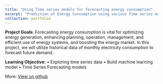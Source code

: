 ```yaml
---
title: "Using Time series models for forecasting energy consumption"
excerpt: "Prediction of Energy Consumption using various Time series models such as Winterholts & SARIMA" <br/><img src='/images/500x300.png'>"
collection: portfolio
---
```

**Project Goals**: Forecasting energy consumption is vital for optimizing energy generation, enhancing planning, operation, management, and efficient use of energy systems, and boosting the energy market. In this project, we will utilize historical data of monthly electricity consumption to forecast future demand.

**Learning Objective:**
•	Exploring time series data
•	Build machine learning model
•	Time Series Forecasting models

More: [View on github](https://github.com/Coolinglass/Applied-Machine-Learning-Projects/blob/master/Time_series_forecasting_Energy_consumption.ipynb)
